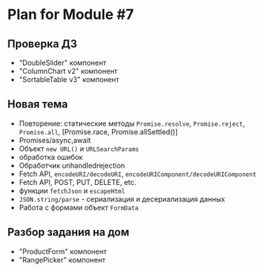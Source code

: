 # Plan for Module #7

## Проверка ДЗ 

* "DoubleSlider" компонент
* "ColumnChart v2" компонент
* "SortableTable v3" компонент

## Новая тема 

* Повторение: статические методы `Promise.resolve`, `Promise.reject`, `Promise.all`, [Promise.race, Promise.allSettled()] 
* Promises/async,await
* Объект `new URL()` и `URLSearchParams`
* обработка ошибок
* Обработчик unhandledrejection
* Fetch API, `encodeURI/decodeURI`, `encodeURIComponent/decodeURIComponent`
* Fetch API, POST, PUT, DELETE, etc.
* функции `fetchJson` и `escapeHtml`
* `JSON.string/parse` - сериализация и десериализация данных
* Работа с формами объект `FormData`

## Разбор задания на дом

* "ProductForm" компонент
* "RangePicker" компонент
